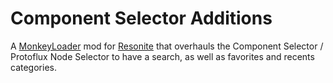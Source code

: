 Component Selector Additions
============================

A [MonkeyLoader](https://github.com/MonkeyModdingTroop/MonkeyLoader) mod for [Resonite](https://resonite.com/) that overhauls the Component Selector / Protoflux Node Selector to have a search, as well as favorites and recents categories.

